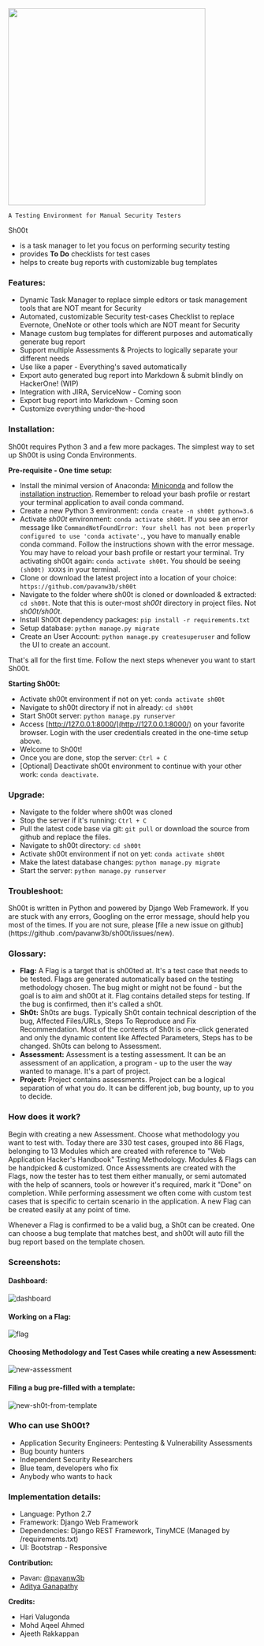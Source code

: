 <img src="https://user-images.githubusercontent.com/11267537/43043618-29ab7286-8db5-11e8-9603-71b30596d047.png" width="400" />

```
A Testing Environment for Manual Security Testers
```

Sh00t
- is a task manager to let you focus on performing security testing
- provides **To Do** checklists for test cases
- helps to create bug reports with customizable bug templates


### Features:
- Dynamic Task Manager to replace simple editors or task management tools that are NOT meant for Security
- Automated, customizable Security test-cases Checklist to replace Evernote, OneNote or other tools which are NOT meant for Security
- Manage custom bug templates for different purposes and automatically generate bug report
- Support multiple Assessments & Projects to logically separate your different needs
- Use like a paper - Everything's saved automatically
- Export auto generated bug report into Markdown & submit blindly on HackerOne! (WIP)
- Integration with JIRA, ServiceNow - Coming soon
- Export bug report into Markdown - Coming soon
- Customize everything under-the-hood


### Installation:
Sh00t requires Python 3 and a few more packages. The simplest way to set up Sh00t is using Conda Environments.

**Pre-requisite - One time setup:**
* Install the minimal version of Anaconda: [Miniconda](https://conda.io/miniconda.html) and follow 
the [installation instruction](https://conda.io/docs/user-guide/install/index.html). Remember to 
reload your bash profile or restart your terminal application to avail conda command.
* Create a new Python 3 environment: `conda create -n sh00t python=3.6`
* Activate *sh00t* environment: `conda activate sh00t`. If you see an error message like 
`CommandNotFoundError: Your shell has not been properly configured to use 'conda activate'.`, you have to manually enable conda command. Follow the instructions shown with the error message. You may have to reload your bash profile 
or restart your terminal. Try activating sh00t again: `conda activate sh00t`. You should be seeing `(sh00t) XXXX$` in 
your terminal.
* Clone or download the latest project into a location of your choice: `https://github.com/pavanw3b/sh00t`
* Navigate to the folder where sh00t is cloned or downloaded & extracted: `cd sh00t`. Note that this is outer-most 
*sh00t* directory in project files. Not *sh00t/sh00t*.
* Install Sh00t dependency packages: `pip install -r requirements.txt`
* Setup database: `python manage.py migrate`
* Create an User Account: `python manage.py createsuperuser` and follow the UI to create an 
account.

That's all for the first time. Follow the next steps whenever you want to start Sh00t.

**Starting Sh00t:**
* Activate sh00t environment if not on yet: `conda activate sh00t`
* Navigate to sh00t directory if not in already: `cd sh00t`
* Start Sh00t server: `python manage.py runserver`
* Access [http://127.0.0.1:8000/](http://127.0.0.1:8000/) on your favorite browser. Login with the user credentials 
created in the one-time setup above.
* Welcome to Sh00t!
* Once you are done, stop the server: `Ctrl + C`
* [Optional] Deactivate sh00t environment to continue with your other work: `conda deactivate`.

### Upgrade:
* Navigate to the folder where sh00t was cloned
* Stop the server if it's running: `Ctrl + C`
* Pull the latest code base via git: `git pull` or download the source from github and replace the files.
* Navigate to sh00t directory: `cd sh00t`
* Activate sh00t environment if not on yet: `conda activate sh00t`
* Make the latest database changes: `python manage.py migrate`
* Start the server: `python manage.py runserver`

### Troubleshoot:
Sh00t is written in Python and powered by Django Web Framework. If you are stuck with any errors, Googling on the error 
message, should help you most of the times. If you are not sure, please [file a new issue on github](https://github
.com/pavanw3b/sh00t/issues/new).

### Glossary:
- **Flag:** A Flag is a target that is sh00ted at. It's a test case that needs to be tested. Flags are generated automatically based on the testing methodology chosen. The bug might or might not be found - but the goal is to aim and sh00t at it. Flag contains detailed steps for testing. If the bug is confirmed, then it's called a sh0t.
- **Sh0t:** Sh0ts are bugs. Typically Sh0t contain technical description of the bug, Affected Files/URLs, Steps To Reproduce and Fix Recommendation. Most of the contents of Sh0t is one-click generated and only the dynamic content like Affected Parameters, Steps has to be changed. Sh0ts can belong to Assessment.
- **Assessment:** Assessment is a testing assessment. It can be an assessment of an application, a program - up to the user the way wanted to manage. It's a part of project.
- **Project:** Project contains assessments. Project can be a logical separation of what you do. It can be different job, bug bounty, up to you to decide.

### How does it work?
Begin with creating a new Assessment. Choose what methodology you want to test with. Today there are 330 test cases, grouped into 86 Flags, belonging to 13 Modules which are created with reference to "Web Application Hacker's Handbook" Testing Methodology. Modules & Flags can be handpicked & customized. Once Assessments are created with the Flags, now the tester has to test them either manually, or semi automated with the help of scanners, tools or however it's required, mark it "Done" on completion. While performing assessment we often come with custom test cases that is specific to certain scenario in the application. A new Flag can be created easily at any point of time.

Whenever a Flag is confirmed to be a valid bug, a Sh0t can be created. One can choose a bug template that matches best, and sh00t will auto fill the bug report based on the template chosen.


### Screenshots:

#### Dashboard:

![dashboard](https://user-images.githubusercontent.com/11267537/43355841-9f6167e4-9281-11e8-87fe-761fa35ddc3c.png)

#### Working on a Flag:

![flag](https://user-images.githubusercontent.com/11267537/43355838-9ee99e58-9281-11e8-8724-b9e726fdc58d.png)


#### Choosing Methodology and Test Cases while creating a new Assessment:
![new-assessment](https://user-images.githubusercontent.com/11267537/43355840-9f3a3368-9281-11e8-8afd-0467a4ac00b4.png)

#### Filing a bug pre-filled with a template:

![new-sh0t-from-template](https://user-images.githubusercontent.com/11267537/43355839-9f117630-9281-11e8-8a33-a9b5babae698.png)


### Who can use Sh00t?
- Application Security Engineers: Pentesting & Vulnerability Assessments
- Bug bounty hunters
- Independent Security Researchers
- Blue team, developers who fix
- Anybody who wants to hack

### Implementation details:
- Language: Python 2.7
- Framework: Django Web Framework
- Dependencies: Django REST Framework, TinyMCE (Managed by /requirements.txt)
- UI: Bootstrap - Responsive



**Contribution:**
- Pavan: [@pavanw3b](https://twitter.com/pavanw3b)
- [Aditya Ganapathy](https://github.com/adityadev91)

**Credits:**
- Hari Valugonda
- Mohd Aqeel Ahmed
- Ajeeth Rakkappan
